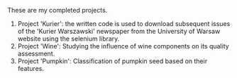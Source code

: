 These are my completed projects.
1) Project 'Kurier': the written code is used to download subsequent issues of the 'Kurier Warszawski' newspaper from the University of Warsaw website using the selenium library.
2) Project 'Wine':  Studying the influence of wine components on its quality assessment.
3) Project 'Pumpkin': Classification of pumpkin seed based on their features.
